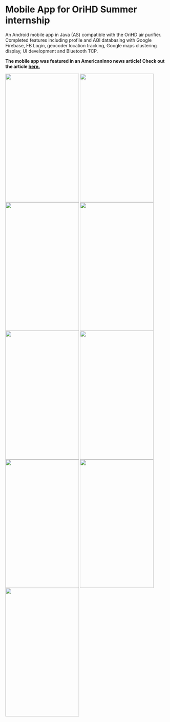 <h1> Mobile App for OriHD Summer internship </h1>
<p> An Android mobile app in Java (AS) compatible with the OriHD air purifier. 
Completed features including profile and AQI databasing with Google Firebase, FB Login, geocoder location tracking, 
Google maps clustering display, UI development and Bluetooth TCP.
</p>
<p><strong>The mobile app was featured in an AmericanInno news article! Check out the article <a href = "https://www.americaninno.com/This+Smart+Portable+Air+Purifier+Doubles+as+a+Mask+to+Help+You+Breathe+Clean+Air">here.</a></strong></p>
<img src="https://github.com/Marblez/OriHD-App/blob/master/login.jpg" width="230" height="400" align="left">
<img src="https://github.com/Marblez/OriHD-App/blob/master/homepage.jpg" width="230" height="400" align="center">
<img src="https://github.com/Marblez/OriHD-App/blob/master/map1.jpg" width="230" height="400" align="left">
<img src="https://github.com/Marblez/OriHD-App/blob/master/map2.jpg" width="230" height="400" align="center">
<img src="https://github.com/Marblez/OriHD-App/blob/master/settings.jpg" width="230" height="400" align="left">
<img src="https://github.com/Marblez/OriHD-App/blob/master/info.jpg" width="230" height="400" align="center">
<img src="https://github.com/Marblez/OriHD-App/blob/master/addfriend.jpg" width="230" height="400" align="left">
<img src="https://github.com/Marblez/OriHD-App/blob/master/friendinfo.jpg" width="230" height="400" align="center">
<img src="https://github.com/Marblez/OriHD-App/blob/master/friendlist.jpg" width="230" height="400" align="left">
